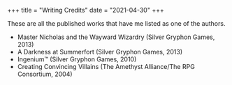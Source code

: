 +++
title = "Writing Credits"
date = "2021-04-30"
+++

These are all the published works that have me listed as one of the authors.

-   Master Nicholas and the Wayward Wizardry (Silver Gryphon Games, 2013)
-   A Darkness at Summerfort (Silver Gryphon Games, 2013)
-   Ingenium™ (Silver Gryphon Games, 2010)
-   Creating Convincing Villains (The Amethyst Alliance/The RPG Consortium, 2004)

